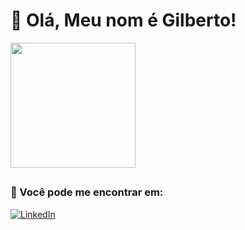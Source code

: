 # 👋 Olá, Meu nom é Gilberto!

<a href="https://github.com/GilbertoGavioli">
  <img height=200 align="center" src="https://avatars.githubusercontent.com/u/12461540?v=4" />
</a>


##
### 📲 Você pode me encontrar em:

[![LinkedIn](https://img.shields.io/badge/linkedin-%230077B5.svg?style=for-the-badge&logo=linkedin&logoColor=white)](https://br.linkedin.com/in/gilbertofgavioli)
